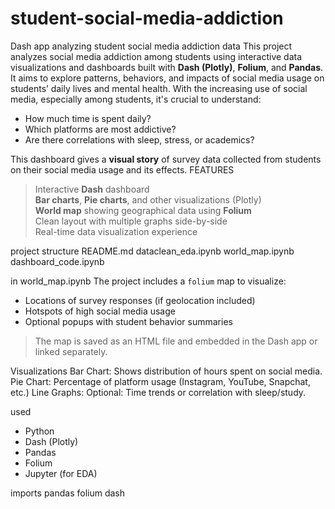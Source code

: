 # student-social-media-addiction
Dash app analyzing student social media addiction data
This project analyzes social media addiction among students using interactive data visualizations and dashboards built with **Dash (Plotly)**, **Folium**, and **Pandas**. It aims to explore patterns, behaviors, and impacts of social media usage on students’ daily lives and mental health.
With the increasing use of social media, especially among students, it's crucial to understand:
- How much time is spent daily?
- Which platforms are most addictive?
- Are there correlations with sleep, stress, or academics?

This dashboard gives a **visual story** of survey data collected from students on their social media usage and its effects.
FEATURES 
> Interactive **Dash** dashboard  
> **Bar charts**, **Pie charts**, and other visualizations (Plotly)  
> **World map** showing geographical data using **Folium**  
> Clean layout with multiple graphs side-by-side  
> Real-time data visualization experience  

project structure 
README.md
dataclean_eda.ipynb
world_map.ipynb
dashboard_code.ipynb


in world_map.ipynb
The project includes a `folium` map to visualize:
- Locations of survey responses (if geolocation included)
- Hotspots of high social media usage
- Optional popups with student behavior summaries

> The map is saved as an HTML file and embedded in the Dash app or linked separately.



Visualizations
Bar Chart:
Shows distribution of hours spent on social media.
Pie Chart:
Percentage of platform usage (Instagram, YouTube, Snapchat, etc.)
Line Graphs:
Optional: Time trends or correlation with sleep/study.


used 
- Python 
- Dash (Plotly)
- Pandas
- Folium
- Jupyter (for EDA)

imports 
pandas 
folium 
dash


